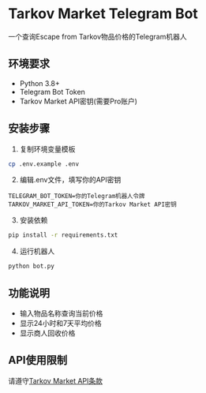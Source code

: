 # Tarkov Market Telegram Bot

一个查询Escape from Tarkov物品价格的Telegram机器人

## 环境要求
- Python 3.8+
- Telegram Bot Token
- Tarkov Market API密钥(需要Pro账户)

## 安装步骤

1. 复制环境变量模板
```bash
cp .env.example .env
```

2. 编辑.env文件，填写你的API密钥
```
TELEGRAM_BOT_TOKEN=你的Telegram机器人令牌
TARKOV_MARKET_API_TOKEN=你的Tarkov Market API密钥
```

3. 安装依赖
```bash
pip install -r requirements.txt
```

4. 运行机器人
```bash
python bot.py
```

## 功能说明
- 输入物品名称查询当前价格
- 显示24小时和7天平均价格
- 显示商人回收价格

## API使用限制
请遵守[Tarkov Market API条款](https://tarkov-market.com/dev/api)